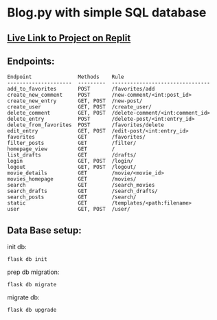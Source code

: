 # Blog.py with simple SQL database

## [Live Link to Project on Replit](https://16d1ac62-a290-4617-a78f-abdb380673a2-00-m2q2tbltvitv.janeway.replit.dev/)

## Endpoints:

```shell
Endpoint               Methods    Rule                            
---------------------  ---------  --------------------------------
add_to_favorites       POST       /favorites/add                  
create_new_comment     POST       /new-comment/<int:post_id>      
create_new_entry       GET, POST  /new-post/                      
create_user            GET, POST  /create_user/                   
delete_comment         GET, POST  /delete-comment/<int:comment_id>
delete_entry           POST       /delete-post/<int:entry_id>     
delete_from_favorites  POST       /favorites/delete               
edit_entry             GET, POST  /edit-post/<int:entry_id>       
favorites              GET        /favorites/                     
filter_posts           GET        /filter/                        
homepage_view          GET        /                               
list_drafts            GET        /drafts/                        
login                  GET, POST  /login/                         
logout                 GET, POST  /logout/                        
movie_details          GET        /movie/<movie_id>               
movies_homepage        GET        /movies/                        
search                 GET        /search_movies                  
search_drafts          GET        /search_drafts/                 
search_posts           GET        /search/                        
static                 GET        /templates/<path:filename>      
user                   GET, POST  /user/  
```

## Data Base setup:

init db:
```shell
flask db init
```

prep db migration:
```shell
flask db migrate
```

migrate db:
```shell
flask db upgrade
```